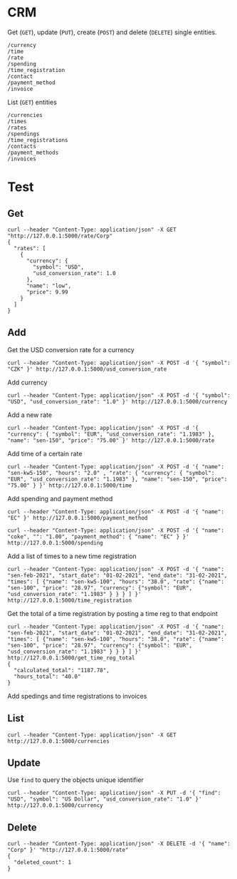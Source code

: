 # CRM

Get (`GET`), update (`PUT`), create (`POST`) and delete (`DELETE`) single entities.
```
/currency
/time
/rate
/spending
/time_registration
/contact
/payment_method
/invoice
```

List (`GET`) entities
```
/currencies
/times
/rates
/spendings
/time_registrations
/contacts
/payment_methods
/invoices
```

# Test

## Get
```
curl --header "Content-Type: application/json" -X GET "http://127.0.0.1:5000/rate/Corp"
{
  "rates": [
    {
      "currency": {
        "symbol": "USD",
        "usd_conversion_rate": 1.0
      },
      "name": "low",
      "price": 9.99
    }
  ]
}
```

## Add
Get the USD conversion rate for a currency
```
curl --header "Content-Type: application/json" -X POST -d '{ "symbol": "CZK" }' http://127.0.0.1:5000/usd_conversion_rate
```
Add currency
```
curl --header "Content-Type: application/json" -X POST -d '{ "symbol": "USD", "usd_conversion_rate": "1.0" }' http://127.0.0.1:5000/currency
```

Add a new rate
```
curl --header "Content-Type: application/json" -X POST -d '{ "currency": { "symbol": "EUR", "usd_conversion_rate": "1.1983" }, "name": "sen-150", "price": "75.00" }' http://127.0.0.1:5000/rate
```

Add time of a certain rate
```
curl --header "Content-Type: application/json" -X POST -d '{ "name": "sen-kw5-150", "hours": "2.0" , "rate": { "currency": { "symbol": "EUR", "usd_conversion_rate": "1.1983" }, "name": "sen-150", "price": "75.00" } }' http://127.0.0.1:5000/time
```

Add spending and payment method
```
curl --header "Content-Type: application/json" -X POST -d '{ "name": "EC" }' http://127.0.0.1:5000/payment_method

curl --header "Content-Type: application/json" -X POST -d '{ "name": "coke", "": "1.00", "payment_method": { "name": "EC" } }' http://127.0.0.1:5000/spending
```

Add a list of times to a new time registration
```
curl --header "Content-Type: application/json" -X POST -d '{ "name": "sen-feb-2021", "start_date": "01-02-2021", "end_date": "31-02-2021", "times": [ {"name": "sen-kw5-100", "hours": "38.0", "rate": {"name": "sen-100", "price": "28.97", "currency": {"symbol": "EUR", "usd_conversion_rate": "1.1983" } } } ] }' http://127.0.0.1:5000/time_registration
```

Get the total of a time registration by posting a time reg to that endpoint
```
curl --header "Content-Type: application/json" -X POST -d '{ "name": "sen-feb-2021", "start_date": "01-02-2021", "end_date": "31-02-2021", "times": [ {"name": "sen-kw5-100", "hours": "38.0", "rate": {"name": "sen-100", "price": "28.97", "currency": {"symbol": "EUR", "usd_conversion_rate": "1.1983" } } } ] }' http://127.0.0.1:5000/get_time_reg_total
{
  "calculated_total": "1187.78",
  "hours_total": "40.0"
}
```

Add spedings and time registrations to invoices

## List
```
curl --header "Content-Type: application/json" -X GET http://127.0.0.1:5000/currencies
```

## Update
Use `find` to query the objects unique identifier
```
curl --header "Content-Type: application/json" -X PUT -d '{ "find": "USD", "symbol": "US Dollar", "usd_conversion_rate": "1.0" }' http://127.0.0.1:5000/currency
```

## Delete
```
curl --header "Content-Type: application/json" -X DELETE -d '{ "name": "Corp" }' "http://127.0.0.1:5000/rate"
{
  "deleted_count": 1
}
```
